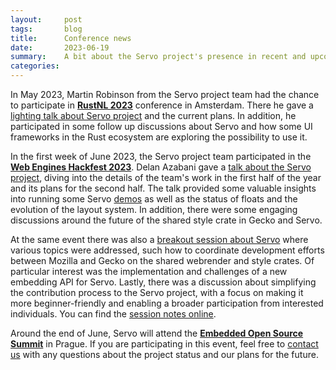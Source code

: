 ```yaml
---
layout:     post
tags:       blog
title:      Conference news
date:       2023-06-19
summary:    A bit about the Servo project's presence in recent and upcoming events
categories:
---
```


In May 2023, Martin Robinson from the Servo project team had the chance to participate in [**RustNL 2023**](https://2023.rustnl.org/) conference in Amsterdam. There he gave a [lighting talk about Servo project](https://www.youtube.com/watch?v=IdHvHoAO5oo) and the current plans. In addition, he participated in some follow up discussions about Servo and how some UI frameworks in the Rust ecosystem are exploring the possibility to use it.

In the first week of June 2023, the Servo project team participated in the [**Web Engines Hackfest 2023**](https://webengineshackfest.org/2023/). Delan Azabani gave a [talk about the Servo project](https://www.youtube.com/watch?v=pfk8s5OD99A), diving into the details of the team's work in the first half of the year and its plans for the second half. The talk provided some valuable insights into running some Servo [demos](https://demo.servo.org/) as well as the status of floats and the evolution of the layout system. In addition, there were some engaging discussions around the future of the shared style crate in Gecko and Servo.

At the same event there was also a [breakout session about Servo](https://github.com/Igalia/webengineshackfest/issues/16) where various topics were addressed, such how to coordinate development efforts between Mozilla and Gecko on the shared webrender and style crates. Of particular interest was the implementation and challenges of a new embedding API for Servo. Lastly, there was a discussion about simplifying the contribution process to the Servo project, with a focus on making it more beginner-friendly and enabling a broader participation from interested individuals. You can find the [session notes online](https://github.com/Igalia/webengineshackfest/wiki/2023-Servo).

Around the end of  June, Servo will attend the [**Embedded Open Source Summit**](https://events.linuxfoundation.org/embedded-open-source-summit/) in Prague. If you are participating in this event, feel free to [contact us](mailto:info@servo.org) with any questions about the project status and our plans for the future.

